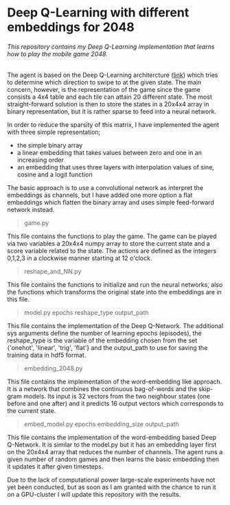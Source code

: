# Deep Q-Learning with different embeddings for 2048
###### This repository contains my Deep Q-Learning implementation that learns how to play the mobile game 2048.

The agent is based on the Deep Q-Learning architercture ([link](https://web.stanford.edu/class/psych209/Readings/MnihEtAlHassibis15NatureControlDeepRL.pdf)) which tries to determine which direction to swipe to at the given state.
The main concern, however, is the representation of the game since the game consists a 4x4 table and each tile can attain 20 different state. The most straight-forward solution is then to store the states in a 20x4x4 array in binary representation, but it is rather sparse to feed into a neural network.

In order to reduce the sparsity of this matrix, I have implemented the agent with three simple representation;
* the simple binary array
* a linear embedding that takes values between zero and one in an increasing order
* an embedding that uses three layers with interpolation values of sine, cosine and a logit function

The basic approach is to use a convolutional network as interpret the embeddings as channels, but I have added one more option a flat embeddings which flatten the binary array and uses simple feed-forward network instead.

> game.py

This file contains the functions to play the game. The game can be played via two variables a 20x4x4 numpy array to store the current state and a score variable related to the state. The actions are defined as the integers 0,1,2,3 in a clockwise manner starting at 12 o'clock.

> reshape_and_NN.py

This file contains the functions to initialize and run the neural networks, also the functions which transforms the original state into the embeddings are in this file.

> model.py epochs reshape_type output_path

This file contains the implementation of the Deep Q-Network. The additional sys arguments define the number of learning epochs (episodes), the reshape_type is the variable of the embedding chosen from the set {'onehot', 'linear', 'trig', 'flat'} and the output_path to use for saving the training data in hdf5 format.

> embedding_2048.py

This file contains the implementation of the word-embedding like approach. It is a network that combines the continuous bag-of-words and the skip-gram models. Its input is 32 vectors from the two neighbour states (one before and one after) and it predicts 16 output vectors which corresponds to the current state.

> embed_model.py epochs embedding_size output_path

This file contains the implementation of the word-embedding based Deep Q-Network. It is similar to the model.py but it has an embedding layer first on the 20x4x4 array that reduces the number of channels. The agent runs a given number of random games and then learns the basic embedding then it updates it after given timesteps.

Due to the lack of computational power large-scale experiments have not yet been conducted, but as soon as I am granted with the chance to run it on a GPU-cluster I will update this repository with the results.
